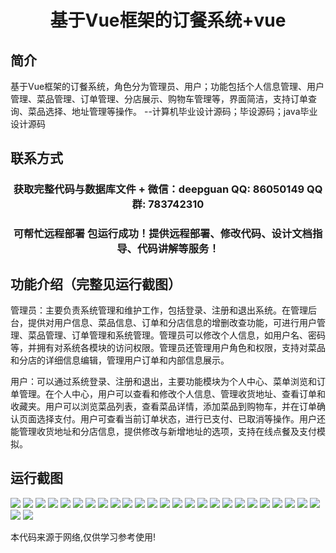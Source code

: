 <p><h1 align="center">基于Vue框架的订餐系统+vue</h1></p>

## 简介
基于Vue框架的订餐系统，角色分为管理员、用户；功能包括个人信息管理、用户管理、菜品管理、订单管理、分店展示、购物车管理等，界面简洁，支持订单查询、菜品选择、地址管理等操作。    --计算机毕业设计源码；毕设源码；java毕业设计源码


## 联系方式
<p><h3 align="center">获取完整代码与数据库文件 + 微信：deepguan QQ: 86050149 QQ群: 783742310</h3></p>
<p><h3 align="center">可帮忙远程部署 包运行成功！提供远程部署、修改代码、设计文档指导、代码讲解等服务！</h3></p>

## 功能介绍（完整见运行截图）
管理员：主要负责系统管理和维护工作，包括登录、注册和退出系统。在管理后台，提供对用户信息、菜品信息、订单和分店信息的增删改查功能，可进行用户管理、菜品管理、订单管理和系统管理。管理员可以修改个人信息，如用户名、密码等，并拥有对系统各模块的访问权限。管理员还管理用户角色和权限，支持对菜品和分店的详细信息编辑，管理用户订单和内部信息展示。

用户：可以通过系统登录、注册和退出，主要功能模块为个人中心、菜单浏览和订单管理。在个人中心，用户可以查看和修改个人信息、管理收货地址、查看订单和收藏夹。用户可以浏览菜品列表，查看菜品详情，添加菜品到购物车，并在订单确认页面选择支付。用户可查看当前订单状态，进行已支付、已取消等操作。用户还能管理收货地址和分店信息，提供修改与新增地址的选项，支持在线点餐及支付模拟。


## 运行截图
![](https://bs-1329754181.cos.ap-shanghai.myqcloud.com/ssm/OrderingSystem/img/001.jpg)
![](https://bs-1329754181.cos.ap-shanghai.myqcloud.com/ssm/OrderingSystem/img/002.jpg)
![](https://bs-1329754181.cos.ap-shanghai.myqcloud.com/ssm/OrderingSystem/img/003.jpg)
![](https://bs-1329754181.cos.ap-shanghai.myqcloud.com/ssm/OrderingSystem/img/004.jpg)
![](https://bs-1329754181.cos.ap-shanghai.myqcloud.com/ssm/OrderingSystem/img/005.jpg)
![](https://bs-1329754181.cos.ap-shanghai.myqcloud.com/ssm/OrderingSystem/img/006.jpg)
![](https://bs-1329754181.cos.ap-shanghai.myqcloud.com/ssm/OrderingSystem/img/007.jpg)
![](https://bs-1329754181.cos.ap-shanghai.myqcloud.com/ssm/OrderingSystem/img/008.jpg)
![](https://bs-1329754181.cos.ap-shanghai.myqcloud.com/ssm/OrderingSystem/img/009.jpg)
![](https://bs-1329754181.cos.ap-shanghai.myqcloud.com/ssm/OrderingSystem/img/010.jpg)
![](https://bs-1329754181.cos.ap-shanghai.myqcloud.com/ssm/OrderingSystem/img/011.jpg)
![](https://bs-1329754181.cos.ap-shanghai.myqcloud.com/ssm/OrderingSystem/img/012.jpg)
![](https://bs-1329754181.cos.ap-shanghai.myqcloud.com/ssm/OrderingSystem/img/013.jpg)
![](https://bs-1329754181.cos.ap-shanghai.myqcloud.com/ssm/OrderingSystem/img/014.jpg)
![](https://bs-1329754181.cos.ap-shanghai.myqcloud.com/ssm/OrderingSystem/img/015.jpg)
![](https://bs-1329754181.cos.ap-shanghai.myqcloud.com/ssm/OrderingSystem/img/016.jpg)
![](https://bs-1329754181.cos.ap-shanghai.myqcloud.com/ssm/OrderingSystem/img/017.jpg)
![](https://bs-1329754181.cos.ap-shanghai.myqcloud.com/ssm/OrderingSystem/img/018.jpg)
![](https://bs-1329754181.cos.ap-shanghai.myqcloud.com/ssm/OrderingSystem/img/019.jpg)
![](https://bs-1329754181.cos.ap-shanghai.myqcloud.com/ssm/OrderingSystem/img/020.jpg)
![](https://bs-1329754181.cos.ap-shanghai.myqcloud.com/ssm/OrderingSystem/img/021.jpg)
![](https://bs-1329754181.cos.ap-shanghai.myqcloud.com/ssm/OrderingSystem/img/022.jpg)
![](https://bs-1329754181.cos.ap-shanghai.myqcloud.com/ssm/OrderingSystem/img/023.jpg)
![](https://bs-1329754181.cos.ap-shanghai.myqcloud.com/ssm/OrderingSystem/img/024.jpg)
![](https://bs-1329754181.cos.ap-shanghai.myqcloud.com/ssm/OrderingSystem/img/025.jpg)
![](https://bs-1329754181.cos.ap-shanghai.myqcloud.com/ssm/OrderingSystem/img/026.jpg)
![](https://bs-1329754181.cos.ap-shanghai.myqcloud.com/ssm/OrderingSystem/img/027.jpg)

<p>本代码来源于网络,仅供学习参考使用!</p>
